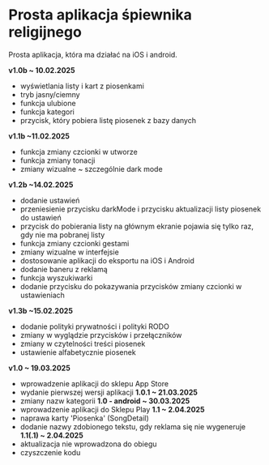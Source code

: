 # Prosta aplikacja śpiewnika religijnego
Prosta aplikacja, która ma działać na iOS i android.

**v1.0b ~ 10.02.2025**
- wyświetlania listy i kart z piosenkami
- tryb jasny/ciemny
- funkcja ulubione
- funkcja kategori 
- przycisk, który pobiera listę piosenek z bazy danych

**v1.1b ~11.02.2025**
- funkcja zmiany czcionki w utworze
- funkcja zmiany tonacji
- zmiany wizualne ~ szczególnie dark mode

**v1.2b ~14.02.2025**
- dodanie ustawień
- przeniesienie przycisku darkMode i przycisku aktualizacji listy piosenek do ustawień
- przycisk do pobierania listy na głównym ekranie pojawia się tylko raz, gdy nie ma pobranej listy
- funkcja zmiany czcionki gestami
- zmiany wizualne w interfejsie
- dostosowanie aplikacji do eksportu na iOS i Android
- dodanie baneru z reklamą
- funkcja wyszukiwarki
- dodanie przycisku do pokazywania przycisków zmiany czcionki w ustawieniach

**v1.3b ~15.02.2025**
- dodanie polityki prywatności i polityki RODO
- zmiany w wyglądzie przycisków i przełączników
- zmiany w czytelności treści piosenek
- ustawienie alfabetycznie piosenek

**v1.0 ~ 19.03.2025**
- wprowadzenie aplikacji do sklepu App Store
- wydanie pierwszej wersji aplikacji
**1.0.1 ~ 21.03.2025**
- zmiany nazw kategorii
**1.0 - android ~ 30.03.2025**
- wprowadzenie aplikacji do Sklepu Play
**1.1 ~ 2.04.2025**
- naprawa karty 'Piosenka' (SongDetail)
- dodanie nazwy zdobionego tekstu, gdy reklama się nie wygeneruje
**1.1(.1) ~ 2.04.2025**
- aktualizacja nie wprowadzona do obiegu
- czyszczenie kodu 